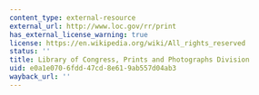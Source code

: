 ```yaml
---
content_type: external-resource
external_url: http://www.loc.gov/rr/print
has_external_license_warning: true
license: https://en.wikipedia.org/wiki/All_rights_reserved
status: ''
title: Library of Congress, Prints and Photographs Division
uid: e0a1e070-6fdd-47cd-8e61-9ab557d04ab3
wayback_url: ''
---
```

